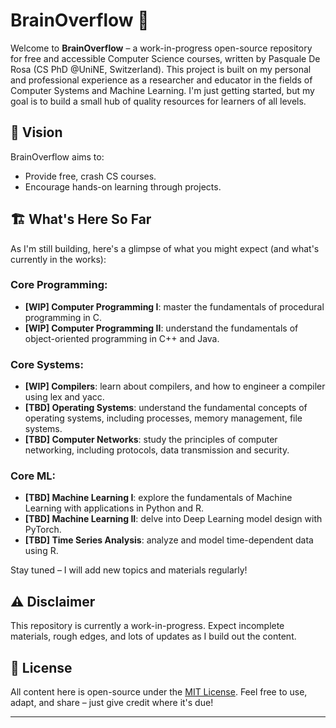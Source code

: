 # BrainOverflow 🚧

Welcome to **BrainOverflow** – a work-in-progress open-source repository for free and accessible Computer Science courses, written by Pasquale De Rosa (CS PhD @UniNE, Switzerland).
This project is built on my personal and professional experience as a researcher and educator in the fields of Computer Systems and Machine Learning.
I'm just getting started, but my goal is to build a small hub of quality resources for learners of all levels.

## 🚀 Vision
BrainOverflow aims to:
- Provide free, crash CS courses.
- Encourage hands-on learning through projects.

## 🏗️ What's Here So Far
As I'm still building, here's a glimpse of what you might expect (and what's currently in the works):

### Core Programming:
- **[WIP] Computer Programming I**: master the fundamentals of procedural programming in C.
- **[WIP] Computer Programming II**: understand the fundamentals of object-oriented programming in C++ and Java.

### Core Systems:
- **[WIP] Compilers**: learn about compilers, and how to engineer a compiler using lex and yacc.
- **[TBD] Operating Systems**: understand the fundamental concepts of operating systems, including processes, memory management, file systems.
- **[TBD] Computer Networks**: study the principles of computer networking, including protocols, data transmission and security.

### Core ML:
- **[TBD] Machine Learning I**: explore the fundamentals of Machine Learning with applications in Python and R.
- **[TBD] Machine Learning II**: delve into Deep Learning model design with PyTorch.
- **[TBD] Time Series Analysis**: analyze and model time-dependent data using R.

Stay tuned – I will add new topics and materials regularly!

## ⚠️ Disclaimer
This repository is currently a work-in-progress. Expect incomplete materials, rough edges, and lots of updates as I build out the content.

## 📜 License
All content here is open-source under the [MIT License](LICENSE). Feel free to use, adapt, and share – just give credit where it's due!

---

